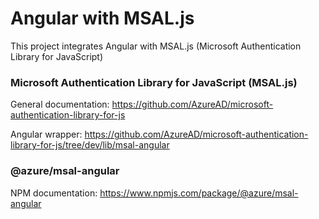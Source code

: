 # Angular with MSAL.js
This project integrates Angular with MSAL.js (Microsoft Authentication Library for JavaScript)

### Microsoft Authentication Library for JavaScript (MSAL.js)
General documentation: https://github.com/AzureAD/microsoft-authentication-library-for-js

Angular wrapper: https://github.com/AzureAD/microsoft-authentication-library-for-js/tree/dev/lib/msal-angular

### @azure/msal-angular
NPM documentation: https://www.npmjs.com/package/@azure/msal-angular